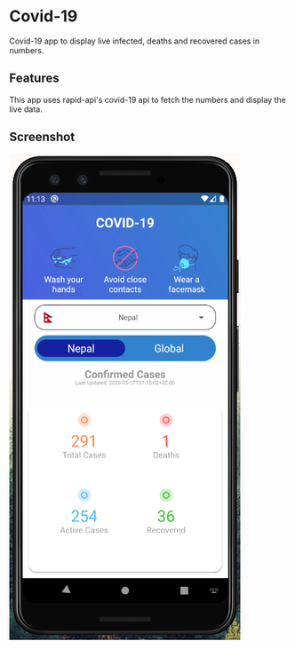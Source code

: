 # Covid-19

Covid-19 app to display live infected, deaths and recovered cases in numbers.

## Features

This app uses rapid-api's covid-19 api to fetch the numbers and display the live data. 

## Screenshot
![screenshot](https://github.com/parajuliamit/Covid-19_Live_Numbers-Flutter/blob/master/screenshot.PNG)
